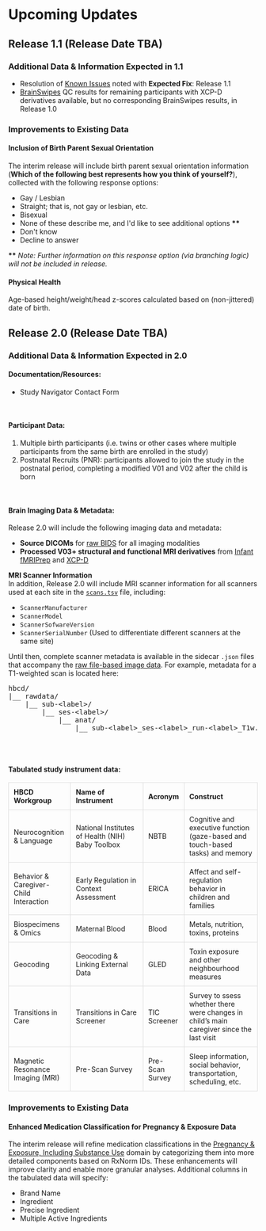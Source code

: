 # Upcoming Updates

## Release 1.1 (Release Date TBA)

### Additional Data & Information Expected in 1.1

 - Resolution of [Known Issues](knownissues.md) noted with **Expected Fix**: Release 1.1
 - [BrainSwipes](../instruments/mri/qc.md#brainswipes) QC results for remaining participants with XCP-D derivatives available, but no corresponding BrainSwipes results, in Release 1.0

### Improvements to Existing Data

#### Inclusion of Birth Parent Sexual Orientation

The interim release will include birth parent sexual orientation information (**Which of the following best represents how you think of yourself?**), collected with the following response options:

- Gay / Lesbian
- Straight; that is, not gay or lesbian, etc.
- Bisexual
- None of these describe me, and I'd like to see additional options <span class="blue-text"><b>**</b></span>
- Don't know
- Decline to answer

<span class="blue-text"><b>**</b></span> <span><i>Note: Further information on this response option (via branching logic) will not be included in release.</i></span>

#### Physical Health 

Age-based height/weight/head z-scores calculated based on (non-jittered) date of birth.

## Release 2.0 (Release Date TBA)

### Additional Data & Information Expected in 2.0

#### Documentation/Resources:

*   Study Navigator Contact Form <p>&nbsp;</p>

#### Participant Data:

1. Multiple birth participants (i.e. twins or other cases where multiple participants from the same birth are enrolled in the study)
1. Postnatal Recruits (PNR): participants allowed to join the study in the postnatal period, completing a modified V01 and V02 after the child is born <p>&nbsp;</p>


#### Brain Imaging Data & Metadata:

Release 2.0 will include the following imaging data and metadata:

- **Source DICOMs** for [raw BIDS](../datacuration/rawbids.md) for all imaging modalities
- **Processed V03+ structural and functional MRI derivatives** from [Infant fMRIPrep](../datacuration/derivatives.md/#infant-fmriprep-nibabies) and [XCP-D](../datacuration/derivatives.md/#xcp-d-xcp_d) 

**MRI Scanner Information**   
In addition, Release 2.0 will include MRI scanner information for all scanners used at each site in the [`scans.tsv`](../datacuration/rawbids.md#participant-session-scan-level-data) file, including: 

  * `ScannerManufacturer`
  * `ScannerModel`
  * `ScannerSofwareVersion`
  * `ScannerSerialNumber` (Used to differentiate different scanners at the same site)

Until then, complete scanner metadata is available in the sidecar `.json` files that accompany the [raw file-based image data](../datacuration/rawbids.md). For example, metadata for a T1-weighted scan is located here:

<pre class="folder-tree">
hbcd/
|__ rawdata/ 
    |__ sub-<span class="label">&lt;label&gt;</span>/
        |__ ses-<span class="label">&lt;label&gt;</span>/
            |__ anat/
                |__ sub-<span class="label">&lt;label&gt;</span>_ses-<span class="label">&lt;label&gt;</span>_run-<span class="label">&lt;label&gt;</span>_T1w.json

</pre>
<br>

#### Tabulated study instrument data:

<table style="width: 100%; border-collapse: collapse; table-layout: fixed; font-size: 14px;">
  <thead>
    <tr>
      <th style="width: 25%; border: 1px solid #ddd; padding: 10px; text-align: left; word-wrap: break-word; white-space: normal; font-size: 14px;">HBCD Workgroup</th>
      <th style="width: 30%; border: 1px solid #ddd; padding: 10px; text-align: left; word-wrap: break-word; white-space: normal; font-size: 14px;">Name of Instrument</th>
      <th style="width: 15%; border: 1px solid #ddd; padding: 10px; text-align: left; word-wrap: break-word; white-space: normal; font-size: 14px;">Acronym</th>
      <th style="width: 30%; border: 1px solid #ddd; padding: 10px; text-align: left; word-wrap: break-word; white-space: normal; font-size: 14px;">Construct</th>
    </tr>
  </thead>
  <tbody>
    <tr>
      <td style="border: 1px solid #ddd; padding: 10px; word-wrap: break-word; white-space: normal;">Neurocognition & Language</td>
      <td style="border: 1px solid #ddd; padding: 10px; word-wrap: break-word; white-space: normal;">National Institutes of Health (NIH) Baby Toolbox</td>
      <td style="border: 1px solid #ddd; padding: 10px; word-wrap: break-word; white-space: normal;">NBTB</td>
      <td style="border: 1px solid #ddd; padding: 10px; word-wrap: break-word; white-space: normal;">Cognitive and executive function (gaze-based and touch-based tasks) and memory</td>
    </tr>
    <tr>
      <td style="border: 1px solid #ddd; padding: 10px; word-wrap: break-word; white-space: normal;">Behavior & Caregiver-Child Interaction</td>
      <td style="border: 1px solid #ddd; padding: 10px; word-wrap: break-word; white-space: normal;">Early Regulation in Context Assessment</td>
      <td style="border: 1px solid #ddd; padding: 10px; word-wrap: break-word; white-space: normal;">ERICA</td>
      <td style="border: 1px solid #ddd; padding: 10px; word-wrap: break-word; white-space: normal;">Affect and self-regulation behavior in children and families</td>
    </tr>
    <tr>
      <td style="border: 1px solid #ddd; padding: 10px; word-wrap: break-word; white-space: normal;">Biospecimens & Omics</td>
      <td style="border: 1px solid #ddd; padding: 10px; word-wrap: break-word; white-space: normal;">Maternal Blood</td>
      <td style="border: 1px solid #ddd; padding: 10px; word-wrap: break-word; white-space: normal;">Blood</td>
      <td style="border: 1px solid #ddd; padding: 10px; word-wrap: break-word; white-space: normal;">Metals, nutrition, toxins, proteins</td>
    </tr>
    <tr>
      <td style="border: 1px solid #ddd; padding: 10px; word-wrap: break-word; white-space: normal;">Geocoding</td>
      <td style="border: 1px solid #ddd; padding: 10px; word-wrap: break-word; white-space: normal;">Geocoding & Linking External Data</td>
      <td style="border: 1px solid #ddd; padding: 10px; word-wrap: break-word; white-space: normal;">GLED</td>
      <td style="border: 1px solid #ddd; padding: 10px; word-wrap: break-word; white-space: normal;">Toxin exposure and other neighbourhood measures</td>
    </tr>
    <tr>
      <td style="border: 1px solid #ddd; padding: 10px; word-wrap: break-word; white-space: normal;">Transitions in Care</td>
      <td style="border: 1px solid #ddd; padding: 10px; word-wrap: break-word; white-space: normal;">Transitions in Care Screener</td>
      <td style="border: 1px solid #ddd; padding: 10px; word-wrap: break-word; white-space: normal;">TIC Screener</td>
      <td style="border: 1px solid #ddd; padding: 10px; word-wrap: break-word; white-space: normal;">Survey to ssess whether there were changes in child’s main caregiver since the last visit</td>
    </tr>
    <tr>
      <td style="border: 1px solid #ddd; padding: 10px; word-wrap: break-word; white-space: normal;">Magnetic Resonance Imaging (MRI)</td>
      <td style="border: 1px solid #ddd; padding: 10px; word-wrap: break-word; white-space: normal;">Pre-Scan Survey</td>
      <td style="border: 1px solid #ddd; padding: 10px; word-wrap: break-word; white-space: normal;">Pre-Scan Survey</td>
      <td style="border: 1px solid #ddd; padding: 10px; word-wrap: break-word; white-space: normal;">Sleep information, social behavior, transportation, scheduling, etc.</td>
    </tr>
  </tbody>
</table>


### Improvements to Existing Data

#### Enhanced Medication Classification for Pregnancy & Exposure Data  
The interim release will refine medication classifications in the [Pregnancy & Exposure, Including Substance Use](../instruments/index.md#pregexp) domain by categorizing them into more detailed components based on RxNorm IDs. These enhancements will improve clarity and enable more granular analyses. Additional columns in the tabulated data will specify:

- Brand Name
- Ingredient
- Precise Ingredient
- Multiple Active Ingredients